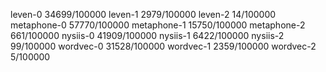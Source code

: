leven-0 34699/100000
leven-1 2979/100000
leven-2 14/100000
metaphone-0 57770/100000
metaphone-1 15750/100000
metaphone-2 661/100000
nysiis-0 41909/100000
nysiis-1 6422/100000
nysiis-2 99/100000
wordvec-0 31528/100000
wordvec-1 2359/100000
wordvec-2 5/100000
